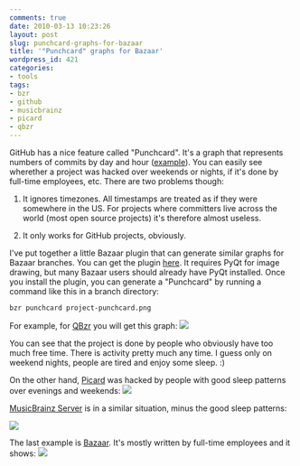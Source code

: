 ```yaml
---
comments: true
date: 2010-03-13 10:23:26
layout: post
slug: punchcard-graphs-for-bazaar
title: '"Punchcard" graphs for Bazaar'
wordpress_id: 421
categories:
- tools
tags:
- bzr
- github
- musicbrainz
- picard
- qbzr
---
```


GitHub has a nice feature called "Punchcard". It's a graph that represents numbers of commits by day and hour ([example](http://github.com/lalinsky/musicbrainz-server/graphs/punch_card)). You can easily see wherether a project was hacked over weekends or nights, if it's done by full-time employees, etc. There are two problems though:



	
  1. It ignores timezones. All timestamps are treated as if they were somewhere in the US. For projects where committers live across the world (most open source projects) it's therefore almost useless.

	
  2. It only works for GitHub projects, obviously.


I've put together a little Bazaar plugin that can generate similar graphs for Bazaar branches. You can get the plugin [here](http://bzr.oxygene.sk/bzr-plugins/punchcard). It requires PyQt for image drawing, but many Bazaar users should already have PyQt installed. Once you install the plugin, you can generate a "Punchcard" by running a command like this in a branch directory:

    
    bzr punchcard project-punchcard.png
    


For example, for [QBzr](http://wiki.bazaar.canonical.com/QBzr) you will get this graph:
[![](http://oxygene.sk/lukas/blog/wp-content/uploads/punchcard-qbzr-2010-03-13.png)](http://oxygene.sk/lukas/blog/wp-content/uploads/punchcard-qbzr-2010-03-13.png)

You can see that the project is done by people who obviously have too much free time. There is activity pretty much any time. I guess only on weekend nights, people are tired and enjoy some sleep. :)

On the other hand, [Picard](http://musicbrainz.org/doc/PicardTagger) was hacked by people with good sleep patterns over evenings and weekends:
[![](http://oxygene.sk/lukas/blog/wp-content/uploads/punchcard-picard-2010-03-13.png)](http://oxygene.sk/lukas/blog/wp-content/uploads/punchcard-picard-2010-03-13.png)

[MusicBrainz Server](http://musicbrainz.org/) is in a similar situation, minus the good sleep patterns:

[![](http://oxygene.sk/lukas/blog/wp-content/uploads/punchcard-mbserver-2010-03-13.png)](http://oxygene.sk/lukas/blog/wp-content/uploads/punchcard-mbserver-2010-03-13.png)

The last example is [Bazaar](http://bazaar.canonical.com/en/). It's mostly written by full-time employees and it shows:
[![](http://oxygene.sk/lukas/blog/wp-content/uploads/punchcard-bzr-2010-03-13.png)](http://oxygene.sk/lukas/blog/wp-content/uploads/punchcard-bzr-2010-03-13.png)
